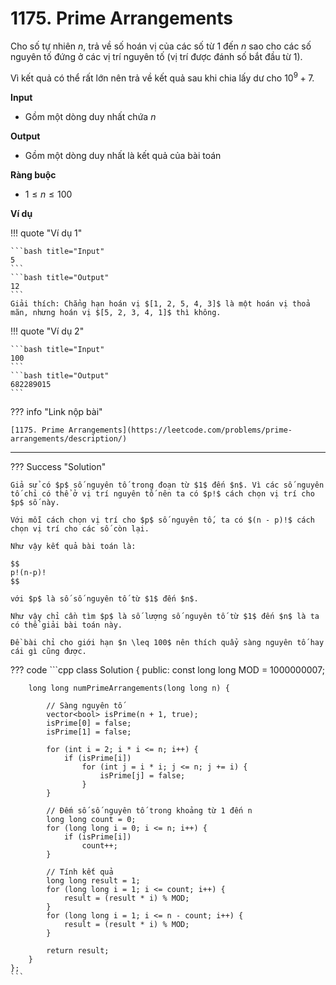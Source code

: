 # 1175. Prime Arrangements

Cho số tự nhiên $n$, trả về số hoán vị của các số từ $1$ đến $n$ sao cho các số nguyên tố đứng ở các vị trí nguyên tố (vị trí được đánh số bắt đầu từ $1$).

Vì kết quả có thể rất lớn nên trả về kết quả sau khi chia lấy dư cho $10^9+7$.

 **Input**

-   Gồm một dòng duy nhất chứa $n$

 **Output**

-   Gồm một dòng duy nhất là kết quả của bài toán

 **Ràng buộc**

- $1 \leq n \leq 100$

 **Ví dụ**

!!! quote "Ví dụ 1"

    ```bash title="Input"
    5
    ```
    ```bash title="Output"
    12
    ```
    Giải thích: Chẳng hạn hoán vị $[1, 2, 5, 4, 3]$ là một hoán vị thoả mãn, nhưng hoán vị $[5, 2, 3, 4, 1]$ thì không.

!!! quote "Ví dụ 2"

    ```bash title="Input"
    100
    ```
    ```bash title="Output"
    682289015
    ```

??? info "Link nộp bài"

    [1175. Prime Arrangements](https://leetcode.com/problems/prime-arrangements/description/)

---

??? Success "Solution"

    Giả sử có $p$ số nguyên tố trong đoạn từ $1$ đến $n$. Vì các số nguyên tố chỉ có thể ở vị trí nguyên tố nên ta có $p!$ cách chọn vị trí cho $p$ số này.

    Với mỗi cách chọn vị trí cho $p$ số nguyên tố, ta có $(n - p)!$ cách chọn vị trí cho các số còn lại.

    Như vậy kết quả bài toán là:

    $$
    p!(n-p)!
    $$

    với $p$ là số số nguyên tố từ $1$ đến $n$.

    Như vậy chỉ cần tìm $p$ là số lượng số nguyên tố từ $1$ đến $n$ là ta có thể giải bài toán này.

    Đề bài chỉ cho giới hạn $n \leq 100$ nên thích quẩy sàng nguyên tố hay cái gì cũng được.

??? code
    ```cpp
    class Solution {
    public:
        const long long MOD = 1000000007;

        long long numPrimeArrangements(long long n) {

            // Sàng nguyên tố
            vector<bool> isPrime(n + 1, true);
            isPrime[0] = false;
            isPrime[1] = false;

            for (int i = 2; i * i <= n; i++) {
                if (isPrime[i])
                    for (int j = i * i; j <= n; j += i) {
                        isPrime[j] = false;
                    }
            }

            // Đếm số số nguyên tố trong khoảng từ 1 đến n
            long long count = 0;
            for (long long i = 0; i <= n; i++) {
                if (isPrime[i])
                    count++;
            }

            // Tính kết quả
            long long result = 1;
            for (long long i = 1; i <= count; i++) {
                result = (result * i) % MOD;
            }
            for (long long i = 1; i <= n - count; i++) {
                result = (result * i) % MOD;
            }

            return result;
        }
    };
    ```
